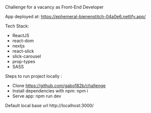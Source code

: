 Challenge for a vacancy as Front-End Developer

App deployed at:
https://ephemeral-bienenstitch-04a0e6.netlify.app/

Tech Stack:

- ReactJS
- react-dom
- nextjs
- react-slick
- slick-carousel
- prop-types
- SASS

Steps to run project locally :

- Clone https://github.com/gabo182b/challenge
- Install dependencies with npm: 
    npm i
- Serve app: 
    npm run dev

Default local base url http://localhost:3000/
